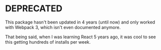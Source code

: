 # DEPRECATED

This package hasn't been updated in 4 years (until now) and only worked with Webpack 3, which isn't
even documented anymore.

That being said, when I was learning React 5 years ago, it was cool to see this getting hundreds of
installs per week.
